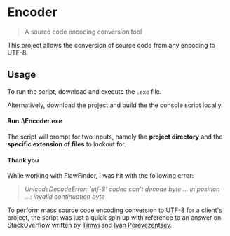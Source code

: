 # Encoder

> A source code encoding conversion tool

This project allows the conversion of source code from any encoding to UTF-8.

## Usage

To run the script, download and execute the `.exe` file. 

Alternatively, download the project and build the the console script locally. 

#### Run .\Encoder.exe

The script will prompt for two inputs, namely the **project directory** and the **specific extension of files** to lookout for.  

#### Thank you

While working with FlawFinder, I was hit with the following error:

> *UnicodeDecodeError: 'utf-8' codec can't decode byte ... in position ...: invalid continuation byte* 
>

To perform mass source code encoding conversion to UTF-8 for a client's project, the script was just a quick spin up with reference to an answer on StackOverflow written by [Timwi](https://stackoverflow.com/users/33225/timwi) and [Ivan Perevezentsev](https://stackoverflow.com/users/4027465/ivan-perevezentsev). 
